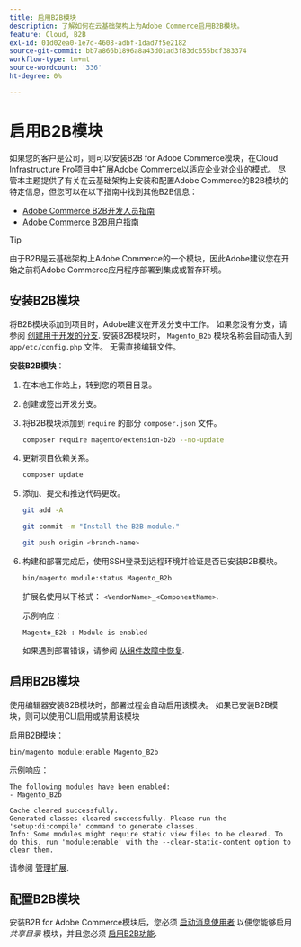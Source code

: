 ```yaml
---
title: 启用B2B模块
description: 了解如何在云基础架构上为Adobe Commerce启用B2B模块。
feature: Cloud, B2B
exl-id: 01d02ea0-1e7d-4608-adbf-1dad7f5e2182
source-git-commit: bb7a866b1896a8a43d01ad3f83dc655bcf383374
workflow-type: tm+mt
source-wordcount: '336'
ht-degree: 0%

---
```


# 启用B2B模块

如果您的客户是公司，则可以安装B2B for Adobe Commerce模块，在Cloud Infrastructure Pro项目中扩展Adobe Commerce以适应企业对企业的模式。 尽管本主题提供了有关在云基础架构上安装和配置Adobe Commerce的B2B模块的特定信息，但您可以在以下指南中找到其他B2B信息：

- [Adobe Commerce B2B开发人员指南](https://developer.adobe.com/commerce/webapi/rest/b2b/)
- [Adobe Commerce B2B用户指南](https://experienceleague.adobe.com/docs/commerce-admin/b2b/guide-overview.html)

>[!TIP]
>
>由于B2B是云基础架构上Adobe Commerce的一个模块，因此Adobe建议您在开始之前将Adobe Commerce应用程序部署到集成或暂存环境。

## 安装B2B模块

将B2B模块添加到项目时，Adobe建议在开发分支中工作。 如果您没有分支，请参阅 [创建用于开发的分支](../development/cli-branches.md#create-a-branch-for-development). 安装B2B模块时， `Magento_B2b` 模块名称会自动插入到 `app/etc/config.php` 文件。 无需直接编辑文件。

**安装B2B模块**：

1. 在本地工作站上，转到您的项目目录。

1. 创建或签出开发分支。

1. 将B2B模块添加到 `require` 的部分 `composer.json` 文件。

   ```bash
   composer require magento/extension-b2b --no-update
   ```

1. 更新项目依赖关系。

   ```bash
   composer update
   ```

1. 添加、提交和推送代码更改。

   ```bash
   git add -A
   ```

   ```bash
   git commit -m "Install the B2B module."
   ```

   ```bash
   git push origin <branch-name>
   ```

1. 构建和部署完成后，使用SSH登录到远程环境并验证是否已安装B2B模块。

   ```bash
   bin/magento module:status Magento_B2b
   ```

   扩展名使用以下格式： `<VendorName>_<ComponentName>`.

   示例响应：

   ```terminal
   Magento_B2b : Module is enabled
   ```

   如果遇到部署错误，请参阅 [从组件故障中恢复](../deploy/recover-failed-deployment.md).

## 启用B2B模块

使用编辑器安装B2B模块时，部署过程会自动启用该模块。 如果已安装B2B模块，则可以使用CLI启用或禁用该模块

启用B2B模块：

```bash
bin/magento module:enable Magento_B2b
```

示例响应：

```terminal
The following modules have been enabled:
- Magento_B2b

Cache cleared successfully.
Generated classes cleared successfully. Please run the 'setup:di:compile' command to generate classes.
Info: Some modules might require static view files to be cleared. To do this, run 'module:enable' with the --clear-static-content option to clear them.
```

请参阅 [管理扩展](extensions.md).

## 配置B2B模块

安装B2B for Adobe Commerce模块后，您必须 [启动消息使用者](https://experienceleague.adobe.com/docs/commerce-admin/b2b/install.html#start-message-consumers) 以便您能够启用 _共享目录_ 模块，并且您必须 [启用B2B功能](https://experienceleague.adobe.com/docs/commerce-admin/b2b/enable-basic-features.html).

